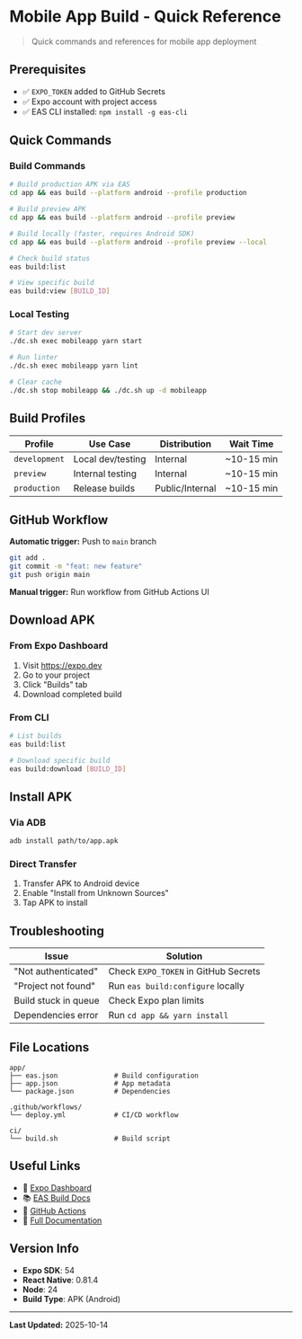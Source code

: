 # Mobile App Build - Quick Reference

> Quick commands and references for mobile app deployment

## Prerequisites

- ✅ `EXPO_TOKEN` added to GitHub Secrets
- ✅ Expo account with project access
- ✅ EAS CLI installed: `npm install -g eas-cli`

## Quick Commands

### Build Commands

```bash
# Build production APK via EAS
cd app && eas build --platform android --profile production

# Build preview APK
cd app && eas build --platform android --profile preview

# Build locally (faster, requires Android SDK)
cd app && eas build --platform android --profile preview --local

# Check build status
eas build:list

# View specific build
eas build:view [BUILD_ID]
```

### Local Testing

```bash
# Start dev server
./dc.sh exec mobileapp yarn start

# Run linter
./dc.sh exec mobileapp yarn lint

# Clear cache
./dc.sh stop mobileapp && ./dc.sh up -d mobileapp
```

## Build Profiles

| Profile | Use Case | Distribution | Wait Time |
|---------|----------|--------------|-----------|
| `development` | Local dev/testing | Internal | ~10-15 min |
| `preview` | Internal testing | Internal | ~10-15 min |
| `production` | Release builds | Public/Internal | ~10-15 min |

## GitHub Workflow

**Automatic trigger:** Push to `main` branch

```bash
git add .
git commit -m "feat: new feature"
git push origin main
```

**Manual trigger:** Run workflow from GitHub Actions UI

## Download APK

### From Expo Dashboard
1. Visit https://expo.dev
2. Go to your project
3. Click "Builds" tab
4. Download completed build

### From CLI
```bash
# List builds
eas build:list

# Download specific build
eas build:download [BUILD_ID]
```

## Install APK

### Via ADB
```bash
adb install path/to/app.apk
```

### Direct Transfer
1. Transfer APK to Android device
2. Enable "Install from Unknown Sources"
3. Tap APK to install

## Troubleshooting

| Issue | Solution |
|-------|----------|
| "Not authenticated" | Check `EXPO_TOKEN` in GitHub Secrets |
| "Project not found" | Run `eas build:configure` locally |
| Build stuck in queue | Check Expo plan limits |
| Dependencies error | Run `cd app && yarn install` |

## File Locations

```
app/
├── eas.json              # Build configuration
├── app.json              # App metadata
└── package.json          # Dependencies

.github/workflows/
└── deploy.yml            # CI/CD workflow

ci/
└── build.sh              # Build script
```

## Useful Links

- 📱 [Expo Dashboard](https://expo.dev)
- 📚 [EAS Build Docs](https://docs.expo.dev/build/introduction/)
- 🔧 [GitHub Actions](https://github.com/akvo/agriconnect/actions)
- 📖 [Full Documentation](./MOBILE_APP_DEPLOYMENT.md)

## Version Info

- **Expo SDK**: 54
- **React Native**: 0.81.4
- **Node**: 24
- **Build Type**: APK (Android)

---

**Last Updated:** 2025-10-14
